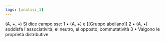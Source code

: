 ```yaml
---
tags: [analisi_1]
---
```

(A, +, •) Si dice campo sse:
	1 • (A, +) è [[Gruppo abeliano]]
	2 • (A, •) soddisfa l'associatività, el neutro, el opposto, commutatività
	3 • Valgono le proprietà distributive